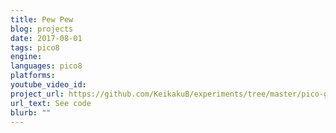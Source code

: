 ```yaml
---
title: Pew Pew
blog: projects
date: 2017-08-01
tags: pico8
engine:
languages: pico8
platforms:
youtube_video_id:
project_url: https://github.com/KeikakuB/experiments/tree/master/pico-games
url_text: See code
blurb: ""
---
```


